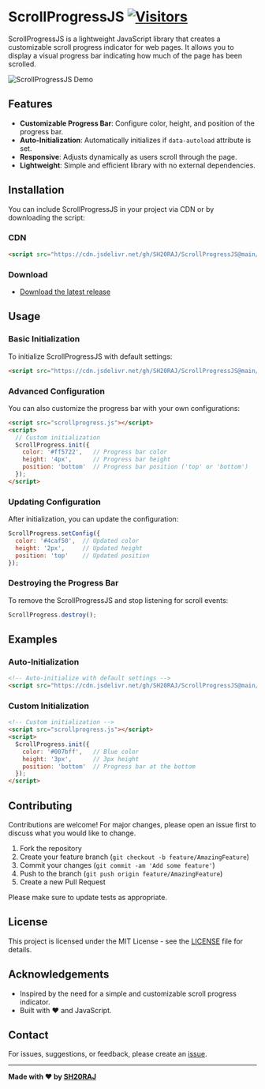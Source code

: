 # ScrollProgressJS [![Visitors](https://api.visitorbadge.io/api/combined?path=https%3A%2F%2Fgithub.com%2FSH20RAJ%2FScrollProgressJS&labelColor=%23ff8a65&countColor=%2337d67a&labelStyle=upper)](https://visitorbadge.io/status?path=https%3A%2F%2Fgithub.com%2FSH20RAJ%2FScrollProgressJS)

ScrollProgressJS is a lightweight JavaScript library that creates a customizable scroll progress indicator for web pages. It allows you to display a visual progress bar indicating how much of the page has been scrolled.

![ScrollProgressJS Demo](demo.gif)

## Features

- **Customizable Progress Bar**: Configure color, height, and position of the progress bar.
- **Auto-Initialization**: Automatically initializes if `data-autoload` attribute is set.
- **Responsive**: Adjusts dynamically as users scroll through the page.
- **Lightweight**: Simple and efficient library with no external dependencies.

## Installation

You can include ScrollProgressJS in your project via CDN or by downloading the script:

### CDN

```html
<script src="https://cdn.jsdelivr.net/gh/SH20RAJ/ScrollProgressJS@main/ScrollProgress.js"></script>
```

### Download

- [Download the latest release](https://github.com/SH20RAJ/ScrollProgressJS/releases)

## Usage

### Basic Initialization

To initialize ScrollProgressJS with default settings:

```html
<script src="https://cdn.jsdelivr.net/gh/SH20RAJ/ScrollProgressJS@main/ScrollProgress.js" data-autoload="true"></script>
```

### Advanced Configuration

You can also customize the progress bar with your own configurations:

```html
<script src="scrollprogress.js"></script>
<script>
  // Custom initialization
  ScrollProgress.init({
    color: '#ff5722',   // Progress bar color
    height: '4px',      // Progress bar height
    position: 'bottom'  // Progress bar position ('top' or 'bottom')
  });
</script>
```

### Updating Configuration

After initialization, you can update the configuration:

```javascript
ScrollProgress.setConfig({
  color: '#4caf50',  // Updated color
  height: '2px',     // Updated height
  position: 'top'    // Updated position
});
```

### Destroying the Progress Bar

To remove the ScrollProgressJS and stop listening for scroll events:

```javascript
ScrollProgress.destroy();
```

## Examples

### Auto-Initialization

```html
<!-- Auto-initialize with default settings -->
<script src="https://cdn.jsdelivr.net/gh/SH20RAJ/ScrollProgressJS@main/ScrollProgress.js" data-autoload="true"></script>
```

### Custom Initialization

```html
<!-- Custom initialization -->
<script src="scrollprogress.js"></script>
<script>
  ScrollProgress.init({
    color: '#007bff',   // Blue color
    height: '3px',      // 3px height
    position: 'bottom'  // Progress bar at the bottom
  });
</script>
```

## Contributing

Contributions are welcome! For major changes, please open an issue first to discuss what you would like to change.

1. Fork the repository
2. Create your feature branch (`git checkout -b feature/AmazingFeature`)
3. Commit your changes (`git commit -am 'Add some feature'`)
4. Push to the branch (`git push origin feature/AmazingFeature`)
5. Create a new Pull Request

Please make sure to update tests as appropriate.

## License

This project is licensed under the MIT License - see the [LICENSE](LICENSE) file for details.

## Acknowledgements

- Inspired by the need for a simple and customizable scroll progress indicator.
- Built with ❤️ and JavaScript.

## Contact

For issues, suggestions, or feedback, please create an [issue](https://github.com/SH20RAJ/ScrollProgressJS/issues).

---

**Made with ❤️ by [SH20RAJ](https://github.com/sh20raj)**
